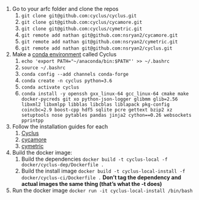 1. Go to your arfc folder and clone the repos
    1. `git clone git@github.com:cyclus/cyclus.git`
    1. `git clone git@github.com:cyclus/cycamore.git`
    1. `git clone git@github.com:cyclus/cymetric.git`
    1. `git remote add nathan git@github.com:nsryan2/cycamore.git`
    1. `git remote add nathan git@github.com:nsryan2/cymetric.git`
    1. `git remote add nathan git@github.com:nsryan2/cyclus.git`
1. Make a [conda environment](https://conda.io/projects/conda/en/latest/user-guide/tasks/manage-environments.html#creating-an-environment-with-commands) called Cyclus
    1. `echo 'export PATH="~/anaconda/bin:$PATH"' >> ~/.bashrc`
    1. `source ~/.bashrc`
    1. `conda config --add channels conda-forge`
    1. `conda create -n cyclus python=3.6`
    1. `conda activate cyclus`
    1. `conda install -y openssh gxx_linux-64 gcc_linux-64 cmake make docker-pycreds git xo python-json-logger glibmm glib=2.56 libxml2 libxmlpp libblas libcblas liblapack pkg-config coincbc=2.9 boost-cpp hdf5 sqlite pcre gettext bzip2 xz setuptools nose pytables pandas jinja2 cython==0.26 websockets pprintpp`
1. Follow the installation guides for each
    1. [Cyclus](https://github.com/cyclus/cyclus/blob/master/INSTALL.rst)
    1. [cycamore](https://github.com/cyclus/cycamore#quick-cycamore-installation)
    1. [cymetric](https://github.com/cyclus/cymetric#readme)
1. Build the docker image:
    1. Build the dependencies `docker build -t cyclus-local -f docker/cyclus-dep/Dockerfile .`
    1. Build the install image `docker build -t cyclus-local-install -f docker/cyclus-ci/Dockerfile .`
    **Don’t tag the dependency and actual images the same thing (that’s what the -t does)**
1. Run the docker image `docker run -it cyclus-local-install /bin/bash`
